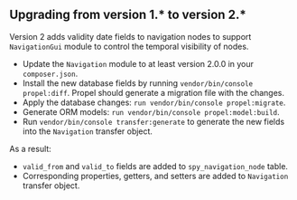

## Upgrading from version 1.* to version 2.*

Version 2 adds validity date fields to navigation nodes to support `NavigationGui` module to control the temporal visibility of nodes.

* Update the `Navigation` module to at least  version 2.0.0 in your `composer.json`.
* Install the new database fields by running `vendor/bin/console propel:diff`. Propel should generate a migration file with the changes.
* Apply the database changes: `run vendor/bin/console propel:migrate`.
* Generate ORM models: `run vendor/bin/console propel:model:build`.
* Run `vendor/bin/console transfer:generate` to generate the new fields into the `Navigation` transfer object.

As a result:

* `valid_from` and `valid_to` fields are added to `spy_navigation_node` table.
* Corresponding properties, getters, and setters are added to `Navigation` transfer object.
